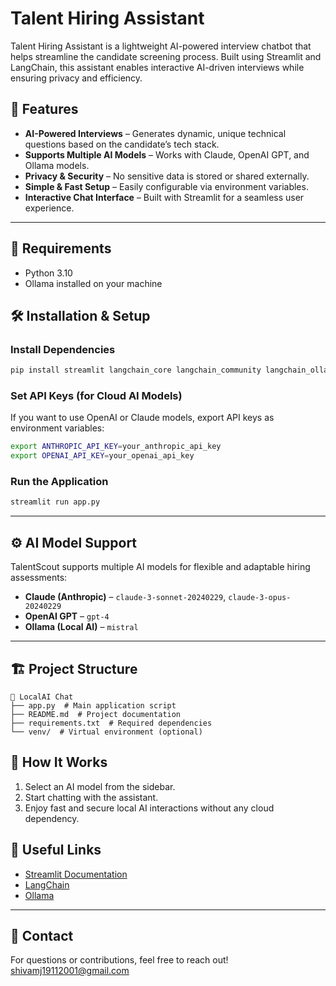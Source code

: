 # Talent Hiring Assistant

Talent Hiring Assistant is a lightweight AI-powered interview chatbot that helps streamline the candidate screening process. Built using Streamlit and LangChain, this assistant enables interactive AI-driven interviews while ensuring privacy and efficiency.

## 🚀 Features

- **AI-Powered Interviews** – Generates dynamic, unique technical questions based on the candidate’s tech stack.
- **Supports Multiple AI Models** – Works with Claude, OpenAI GPT, and Ollama models.
- **Privacy & Security** – No sensitive data is stored or shared externally.
- **Simple & Fast Setup** – Easily configurable via environment variables.
- **Interactive Chat Interface** – Built with Streamlit for a seamless user experience.

---
## 📌 Requirements

- Python 3.10
- Ollama installed on your machine

## 🛠 Installation & Setup


###  Install Dependencies
```sh
pip install streamlit langchain_core langchain_community langchain_ollama
```

### Set API Keys (for Cloud AI Models)
If you want to use OpenAI or Claude models, export API keys as environment variables:
```sh
export ANTHROPIC_API_KEY=your_anthropic_api_key
export OPENAI_API_KEY=your_openai_api_key
```

###  Run the Application
```sh
streamlit run app.py
```

---

## ⚙️ AI Model Support
TalentScout supports multiple AI models for flexible and adaptable hiring assessments:
- **Claude (Anthropic)** – `claude-3-sonnet-20240229`, `claude-3-opus-20240229`
- **OpenAI GPT** – `gpt-4`
- **Ollama (Local AI)** – `mistral`

  
---

## 🏗 Project Structure
```
📂 LocalAI Chat
├── app.py  # Main application script
├── README.md  # Project documentation
├── requirements.txt  # Required dependencies
└── venv/  # Virtual environment (optional)
```

## 🤖 How It Works
1. Select an AI model from the sidebar.
2. Start chatting with the assistant.
3. Enjoy fast and secure local AI interactions without any cloud dependency.

## 🔗 Useful Links
- [Streamlit Documentation](https://docs.streamlit.io/)
- [LangChain](https://python.langchain.com/)
- [Ollama](https://ollama.com/)


---

## 📩 Contact
For questions or contributions, feel free to reach out!
shivamj19112001@gmail.com
